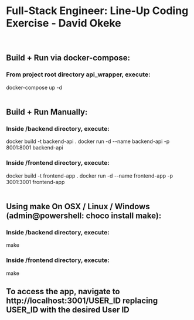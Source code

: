 # Full-Stack Engineer: Line-Up Coding Exercise - David Okeke
<br>

## Build + Run via docker-compose:

### From project root directory api_wrapper, execute:
docker-compose up -d  
<br>

## Build + Run Manually:

### Inside /backend directory, execute:
docker build -t backend-api .
docker run -d --name backend-api -p 8001:8001 backend-api

### Inside /frontend directory, execute:
docker build -t frontend-app .
docker run -d --name frontend-app -p 3001:3001 frontend-app  
<br>

## Using make On OSX / Linux / Windows (admin@powershell: choco install make):

### Inside /backend directory, execute:
make

### Inside /frontend directory, execute:
make
<br>

## To access the app, navigate to http://localhost:3001/USER_ID replacing USER_ID with the desired User ID